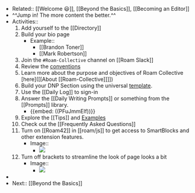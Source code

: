 - Related:: [[Welcome 😃]], [[Beyond the Basics]], [[Becoming an Editor]]
- ^^Jump in! The more content the better.^^ 
- Activities:: 
    1. Add yourself to the [[Directory]]
    2. Build your bio page 
        - Example::
            - [[Brandon Toner]]
            - [[Mark Robertson]]
    3. Join the `#Roam-Collective` channel on [[Roam Slack]]
    4. Review the [conventions]([[Conventions]])
    5. Learn more about the purpose and objectives of Roam Collective [here]([[About [[Roam-Collective]]]])
    6. Build your DNP Section using the universal [template](((qONZuXh3Y))). 
    7. Use the [[Daily Log]] to sign-in
    8. Answer the [[Daily Writing Prompts]] or something from the [[Prompts]] library.
        - {{embed: ((PFuJmmElf))}}
    9. Explore the [[Tips]] and [Examples]([[Example]])
    10. Check out the [[Frequently Asked Questions]]
    11. Turn on [[Roam42]] in [[roam/js]] to get access to SmartBlocks and other extension features.
        - Image::
            - ![](https://firebasestorage.googleapis.com/v0/b/firescript-577a2.appspot.com/o/imgs%2Fapp%2FRoam-Collective%2FC_mXpbJdvu.png?alt=media&token=3eab2cc4-3674-45ff-bc9f-67187b16cd81)
    12. Turn off brackets to streamline the look of page looks a bit
        - Image::
            - ![](https://firebasestorage.googleapis.com/v0/b/firescript-577a2.appspot.com/o/imgs%2Fapp%2FRoam-Collective%2FXsnU1mv_dy.png?alt=media&token=63269f48-46bd-4f82-ad37-dfe19277e68d)
- 
- Next:: [[Beyond the Basics]]

